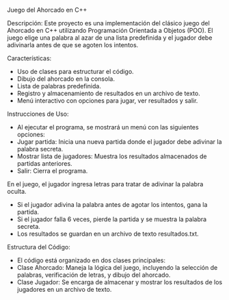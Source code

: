 Juego del Ahorcado en C++

Descripción:
Este proyecto es una implementación del clásico juego del Ahorcado en C++ utilizando Programación Orientada a Objetos (POO). El juego elige una palabra al azar de una lista predefinida y el jugador debe adivinarla antes de que se agoten los intentos.

Características: 
- Uso de clases para estructurar el código.
- Dibujo del ahorcado en la consola.
- Lista de palabras predefinida.
- Registro y almacenamiento de resultados en un archivo de texto.
- Menú interactivo con opciones para jugar, ver resultados y salir.

Instrucciones de Uso: 
- Al ejecutar el programa, se mostrará un menú con las siguientes opciones:
- Jugar partida: Inicia una nueva partida donde el jugador debe adivinar la palabra secreta.
- Mostrar lista de jugadores: Muestra los resultados almacenados de partidas anteriores.
- Salir: Cierra el programa.

En el juego, el jugador ingresa letras para tratar de adivinar la palabra oculta.
- Si el jugador adivina la palabra antes de agotar los intentos, gana la partida.
- Si el jugador falla 6 veces, pierde la partida y se muestra la palabra secreta.
- Los resultados se guardan en un archivo de texto resultados.txt.

Estructura del Código: 
- El código está organizado en dos clases principales:
- Clase Ahorcado: Maneja la lógica del juego, incluyendo la selección de palabras, verificación de letras, y dibujo del ahorcado.
- Clase Jugador: Se encarga de almacenar y mostrar los resultados de los jugadores en un archivo de texto.
